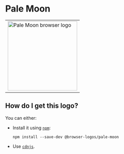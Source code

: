 # Pale Moon

<table>
    <tr height=230>
        <td>
            <a href="https://github.com/alrra/browser-logos/tree/5b958bd7a78877a0ed5fe0811c743477c8dd3f82/src/pale-moon">
                <img width=220 src="https://raw.githubusercontent.com/alrra/browser-logos/5b958bd7a78877a0ed5fe0811c743477c8dd3f82/src/pale-moon/pale-moon_512x512.png" alt="Pale Moon browser logo">
            </a>
        </td>
    </tr>
</table>

## How do I get this logo?

You can either:

* Install it using [`npm`][npm]:

  `npm install --save-dev @browser-logos/pale-moon`

* Use [`cdnjs`][cdnjs].

<!-- Link labels: -->

[cdnjs]: https://cdnjs.com/libraries/browser-logos
[npm]: https://www.npmjs.com/
